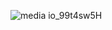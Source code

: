
![media io_99t4sw5H](https://github.com/mohammadnazm/quiz-app/assets/63538356/6487e59d-e8ff-49e1-8b0a-621d5f2c7c6f)
